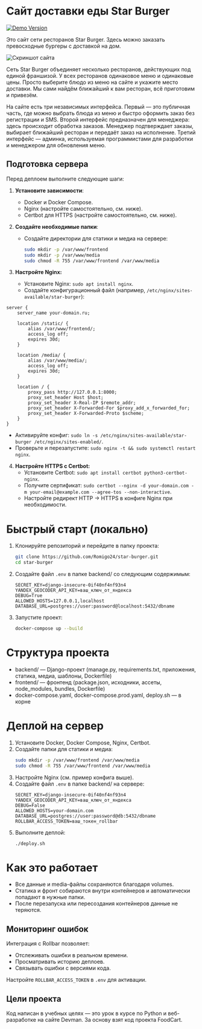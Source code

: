 # Сайт доставки еды Star Burger

[![Demo Version](https://img.shields.io/badge/демо--версия_сайта-%E2%86%92_Star_Burger-blue)](https://e-example.ru)

Это сайт сети ресторанов Star Burger. Здесь можно заказать превосходные бургеры с доставкой на дом.

![Скриншот сайта](https://dvmn.org/filer/canonical/1594651635/686/)

Сеть Star Burger объединяет несколько ресторанов, действующих под единой франшизой. У всех ресторанов одинаковое меню и одинаковые цены. Просто выберите блюдо из меню на сайте и укажите место доставки. Мы сами найдём ближайший к вам ресторан, всё приготовим и привезём.

На сайте есть три независимых интерфейса. Первый — это публичная часть, где можно выбрать блюда из меню и быстро оформить заказ без регистрации и SMS. Второй интерфейс предназначен для менеджера: здесь происходит обработка заказов. Менеджер подтверждает заказы, выбирает ближайший ресторан и передаёт заказ на исполнение. Третий интерфейс — админка, используемая программистами для разработки и менеджером для обновления меню.



## Подготовка сервера
Перед деплоем выполните следующие шаги:

1. **Установите зависимости**:
   - Docker и Docker Compose.
   - Nginx (настройте самостоятельно, см. ниже).
   - Certbot для HTTPS (настройте самостоятельно, см. ниже).

2. **Создайте необходимые папки**:
   - Создайте директории для статики и медиа на сервере:
     ```sh
     sudo mkdir -p /var/www/frontend
     sudo mkdir -p /var/www/media
     sudo chmod -R 755 /var/www/frontend /var/www/media
     ```

3. **Настройте Nginx:**
   - Установите Nginx: `sudo apt install nginx`.
   - Создайте конфигурационный файл (например, `/etc/nginx/sites-available/star-burger`):

```nginx
server {
    server_name your-domain.ru;

    location /static/ {
        alias /var/www/frontend/;
        access_log off;
        expires 30d;
    }

    location /media/ {
        alias /var/www/media/;
        access_log off;
        expires 30d;
    }

    location / {
        proxy_pass http://127.0.0.1:8000;
        proxy_set_header Host $host;
        proxy_set_header X-Real-IP $remote_addr;
        proxy_set_header X-Forwarded-For $proxy_add_x_forwarded_for;
        proxy_set_header X-Forwarded-Proto $scheme;
    }
}
```

   - Активируйте конфиг: `sudo ln -s /etc/nginx/sites-available/star-burger /etc/nginx/sites-enabled/`.
   - Проверьте и перезапустите: `sudo nginx -t && sudo systemctl restart nginx`.

4. **Настройте HTTPS с Certbot:**
   - Установите Certbot: `sudo apt install certbot python3-certbot-nginx`.
   - Получите сертификат: `sudo certbot --nginx -d your-domain.com -m your-email@example.com --agree-tos --non-interactive`.
   - Настройте редирект HTTP → HTTPS в конфиге Nginx при необходимости.

# Быстрый старт (локально)

1. Клонируйте репозиторий и перейдите в папку проекта:
   ```sh
   git clone https://github.com/Romigo24/star-burger.git
   cd star-burger
   ```
2. Создайте файл `.env` в папке backend/ со следующим содержимым:
   ```env
   SECRET_KEY=django-insecure-0if40nf4nf93n4
   YANDEX_GEOCODER_API_KEY=ваш_ключ_от_яндекса
   DEBUG=True
   ALLOWED_HOSTS=127.0.0.1,localhost
   DATABASE_URL=postgres://user:password@localhost:5432/dbname
   ```
3. Запустите проект:
   ```sh
   docker-compose up --build
   ```

# Структура проекта

- backend/ — Django-проект (manage.py, requirements.txt, приложения, статика, медиа, шаблоны, Dockerfile)
- frontend/ — фронтенд (package.json, исходники, ассеты, node_modules, bundles, Dockerfile)
- docker-compose.yaml, docker-compose.prod.yaml, deploy.sh — в корне


# Деплой на сервер

1. Установите Docker, Docker Compose, Nginx, Certbot.
2. Создайте папки для статики и медиа:
   ```sh
   sudo mkdir -p /var/www/frontend /var/www/media
   sudo chmod -R 755 /var/www/frontend /var/www/media
   ```
3. Настройте Nginx (см. пример конфига выше).
4. Создайте файл `.env` в папке backend/ на сервере:
   ```env
   SECRET_KEY=django-insecure-0if40nf4nf93n4
   YANDEX_GEOCODER_API_KEY=ваш_ключ_от_яндекса
   DEBUG=False
   ALLOWED_HOSTS=your-domain.com
   DATABASE_URL=postgres://user:password@db:5432/dbname
   ROLLBAR_ACCESS_TOKEN=ваш_токен_rollbar
   ```
5. Выполните деплой:
   ```sh
   ./deploy.sh
   ```

# Как это работает
- Все данные и media-файлы сохраняются благодаря volumes.
- Статика и фронт собираются внутри контейнеров и автоматически попадают в нужные папки.
- После перезапуска или пересоздания контейнеров данные не теряются.

## Мониторинг ошибок
Интеграция с Rollbar позволяет:
- Отслеживать ошибки в реальном времени.
- Просматривать историю деплоев.
- Связывать ошибки с версиями кода.

Настройте `ROLLBAR_ACCESS_TOKEN` в `.env` для активации.

## Цели проекта
Код написан в учебных целях — это урок в курсе по Python и веб-разработке на сайте Devman. За основу взят код проекта FoodCart.
